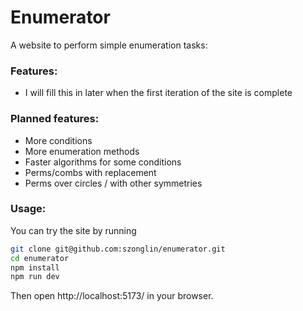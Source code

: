 # Enumerator
A website to perform simple enumeration tasks:
### Features:
- I will fill this in later when the first iteration of the site is complete

### Planned features:
- More conditions
- More enumeration methods
- Faster algorithms for some conditions
- Perms/combs with replacement
- Perms over circles / with other symmetries

### Usage:
You can try the site by running
```bash
git clone git@github.com:szonglin/enumerator.git
cd enumerator
npm install
npm run dev
```
Then open http://localhost:5173/ in your browser.
